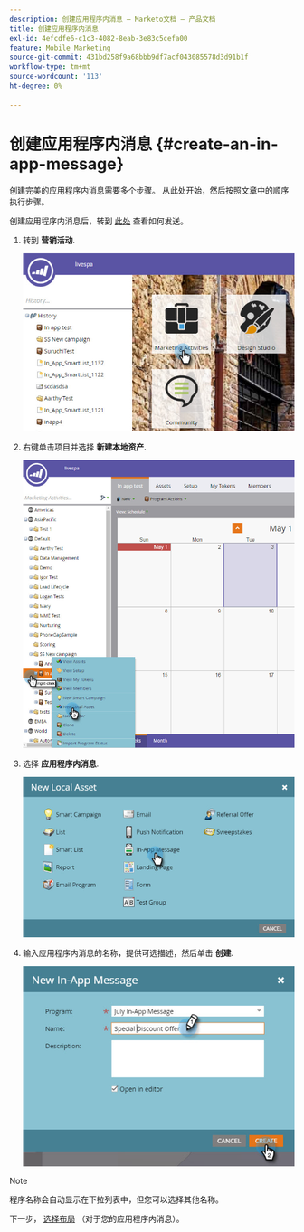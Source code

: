 ```yaml
---
description: 创建应用程序内消息 — Marketo文档 — 产品文档
title: 创建应用程序内消息
exl-id: 4efcdfe6-c1c3-4082-8eab-3e83c5cefa00
feature: Mobile Marketing
source-git-commit: 431bd258f9a68bbb9df7acf043085578d3d91b1f
workflow-type: tm+mt
source-wordcount: '113'
ht-degree: 0%

---
```


# 创建应用程序内消息 {#create-an-in-app-message}

创建完美的应用程序内消息需要多个步骤。 从此处开始，然后按照文章中的顺序执行步骤。

创建应用程序内消息后，转到 [此处](/help/marketo/product-docs/mobile-marketing/in-app-messages/sending-your-in-app-message/send-your-in-app-message.md) 查看如何发送。

1. 转到 **营销活动**.

   ![图像1](/help/marketo/product-docs/mobile-marketing/in-app-messages/creating-in-app-messages/assets/create-an-in-app-message-1.png)

1. 右键单击项目并选择 **新建本地资产**.

   ![图像2](/help/marketo/product-docs/mobile-marketing/in-app-messages/creating-in-app-messages/assets/create-an-in-app-message-2.png)

1. 选择 **应用程序内消息**.

   ![图像3](/help/marketo/product-docs/mobile-marketing/in-app-messages/creating-in-app-messages/assets/create-an-in-app-message-3.png)

1. 输入应用程序内消息的名称，提供可选描述，然后单击 **创建**.

   ![图像4](/help/marketo/product-docs/mobile-marketing/in-app-messages/creating-in-app-messages/assets/create-an-in-app-message-4.png)

>[!NOTE]
>
>程序名称会自动显示在下拉列表中，但您可以选择其他名称。

下一步， [选择布局](/help/marketo/product-docs/mobile-marketing/in-app-messages/creating-in-app-messages/choose-a-layout-for-your-in-app-message.md) （对于您的应用程序内消息）。

